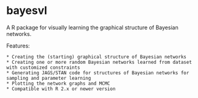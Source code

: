 bayesvl
==========

A R package for visually learning the graphical structure of Bayesian networks.

Features:

    * Creating the (starting) graphical structure of Bayesian networks
    * Creating one or more random Bayesian networks learned from dataset with customized constraints
    * Generating JAGS/STAN code for structures of Bayesian networks for sampling and parameter learning
    * Plotting the network graphs and MCMC
    * Compatible with R 2.x or newer version